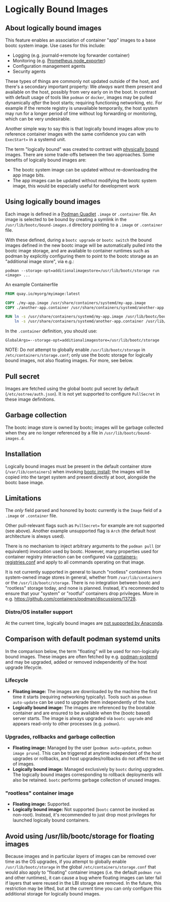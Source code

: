 # Logically Bound Images

## About logically bound images

This feature enables an association of container "app" images to a base bootc system image. Use cases for this include:

- Logging (e.g. journald->remote log forwarder container)
- Monitoring (e.g. [Prometheus node_exporter](https://github.com/prometheus/node_exporter))
- Configuration management agents
- Security agents

These types of things are commonly not updated outside of the host, and there's a secondary important property: We *always* want them present and available on the host, possibly from very early on in the boot. In contrast with default usage of tools like `podman` or `docker`, images may be pulled dynamically *after* the boot starts; requiring functioning networking, etc. For example if the remote registry is unavailable temporarily, the host system may run for a longer period of time without log forwarding or monitoring, which can be very undesirable.

Another simple way to say this is that logically bound images allow you to reference container images with the same confidence you can with `ExecStart=` in a systemd unit.

The term "logically bound" was created to contrast with [physically bound](https://github.com/containers/bootc/issues/644) images. There are some trade-offs between the two approaches. Some benefits of logically bound images are:

- The bootc system image can be updated without re-downloading the app image bits.
- The app images can be updated without modifying the bootc system image, this would be especially useful for development work

## Using logically bound images

Each image is defined in a [Podman Quadlet](https://docs.podman.io/en/latest/markdown/podman-systemd.unit.5.html) `.image` or `.container` file. An image is selected to be bound by creating a symlink in the `/usr/lib/bootc/bound-images.d` directory pointing to a `.image` or `.container` file. 

With these defined, during a `bootc upgrade` or `bootc switch` the bound images defined in the new bootc image will be automatically pulled into the bootc image storage, and are available to container runtimes such as podman by explicitly configuring them to point to the bootc storage as an "additional image store", via e.g.:

`podman --storage-opt=additionalimagestore=/usr/lib/bootc/storage run <image> ...`

An example Containerfile

```Dockerfile
FROM quay.io/myorg/myimage:latest

COPY ./my-app.image /usr/share/containers/systemd/my-app.image
COPY ./another-app.container /usr/share/containers/systemd/another-app.container

RUN ln -s /usr/share/containers/systemd/my-app.image /usr/lib/bootc/bound-images.d/my-app.image && \
    ln -s /usr/share/containers/systemd/another-app.container /usr/lib/bootc/bound-images.d/another-app.container
```

In the `.container` definition, you should use:

```
GlobalArgs=--storage-opt=additionalimagestore=/usr/lib/bootc/storage
```

NOTE: Do *not* attempt to globally enable `/usr/lib/bootc/storage` in `/etc/containers/storage.conf`; only
use the bootc storage for logically bound images, not also floating images. For more, see below.

## Pull secret

Images are fetched using the global bootc pull secret by default (`/etc/ostree/auth.json`). It is not yet supported to configure `PullSecret` in these image definitions.

## Garbage collection

The bootc image store is owned by bootc; images will be garbage collected when they are no longer referenced
by a file in `/usr/lib/bootc/bound-images.d`.

## Installation

Logically bound images must be present in the default container store (`/var/lib/containers`) when invoking
[bootc install](bootc-install.md); the images will be copied into the target system and present
directly at boot, alongside the bootc base image.

## Limitations

The *only* field parsed and honored by bootc currently is the `Image` field of a `.image` or `.container` file.

Other pull-relevant flags such as `PullSecret=` for example are not supported (see above).
Another example unsupported flag is `Arch` (the default host architecture is always used).

There is no mechanism to inject arbitrary arguments to the `podman pull` (or equivalent)
invocation used by bootc. However, many properties used for container registry interaction
can be configured via [containers-registries.conf](https://github.com/containers/image/blob/main/docs/containers-registries.conf.5.md)
and apply to all commands operating on that image.

It is not currently supported in general to launch "rootless" containers from system-owned
image stores in general, whether from `/var/lib/containers` or the `/usr/lib/bootc/storage`.
There is no integration between bootc and "rootless" storage today, and none is planned.
Instead, it's recommended to ensure that your "system" or "rootful" containers drop
privileges. More in e.g. <https://github.com/containers/podman/discussions/13728>.

### Distro/OS installer support

At the current time, logically bound images are [not supported by Anaconda](https://github.com/rhinstaller/anaconda/discussions/5197).

## Comparison with default podman systemd units

In the comparison below, the term "floating" will be used for non-logically bound images. These images are often fetched by e.g. [podman-systemd](https://docs.podman.io/en/latest/markdown/podman-systemd.unit.5.html) and may be upgraded, added or removed independently of the host upgrade lifecycle.

### Lifecycle

- **Floating image:** The images are downloaded by the machine the first time it starts (requiring networking typically). Tools such as `podman auto-update` can be used to upgrade them independently of the host.
- **Logically bound image:** The images are referenced by the bootable container and are ensured to be available when the (bootc based) server starts. The image is always upgraded via `bootc upgrade` and appears read-only to other processes (e.g. `podman`).

### Upgrades, rollbacks and garbage collection

- **Floating image:** Managed by the user (`podman auto-update`, `podman image prune`). This can be triggered at anytime independent of the host upgrades or rollbacks, and host upgrades/rollbacks do not affect the set of images.
- **Logically bound image:** Managed exclusively by `bootc` during upgrades. The logically bound images corresponding to rollback deployments will also be retained. `bootc` performs garbage collection of unused images.

### "rootless" container image

- **Floating image:** Supported.
- **Logically bound image:** Not supported (`bootc` cannot be invoked as non-root). Instead, it's recommended to just drop most privileges for launched logically bound containers.

## Avoid using /usr/lib/bootc/storage for floating images

Because images and in particular *layers* of images can be removed over time as
the OS upgrades, if you attempt to globally enable `/usr/lib/bootc/storage`
in the global `/etc/containers/storage.conf` that would also apply to "floating"
container images (i.e. the default `podman run` and other runtimes), it can
cause a bug where floating images can later fail if layers that were reused
in the LBI storage are removed. In the future, this restriction may be lifted,
but at the current time you can only configure this additional storage
for logically bound images.
